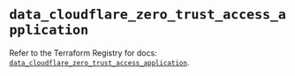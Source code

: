# `data_cloudflare_zero_trust_access_application`

Refer to the Terraform Registry for docs: [`data_cloudflare_zero_trust_access_application`](https://registry.terraform.io/providers/cloudflare/cloudflare/4.51.0/docs/data-sources/zero_trust_access_application).
